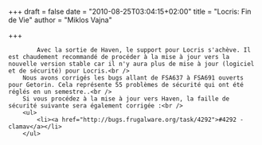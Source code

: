 
+++
draft = false
date = "2010-08-25T03:04:15+02:00"
title = "Locris: Fin de Vie"
author = "Miklos Vajna"

+++

            Avec la sortie de Haven, le support pour Locris s'achève. Il est chaudement recommandé de procéder à la mise à jour vers la nouvelle version stable car il n'y aura plus de mise à jour (logiciel et de sécurité) pour Locris.<br />
        Nous avons corrigés les bugs allant de FSA637 à FSA691 ouverts pour Getorin. Cela représente 55 problèmes de sécurité qui ont été réglés en un semestre..<br />
        Si vous procédez à la mise à jour vers Haven, la faille de sécurité suivante sera également corrigée :<br />
        <ul>
            <li><a href="http://bugs.frugalware.org/task/4292">#4292 - clamav</a></li>
        </ul>
            
        